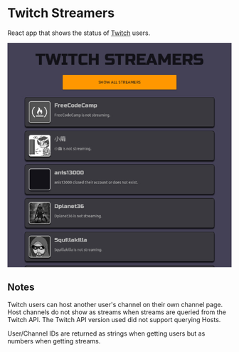 
# Twitch Streamers

React app that shows the status of [Twitch](https://go.twitch.tv/) users.

![screenshot](/screenshot.jpg?raw=true)

## Notes

Twitch users can host another user's channel on their own channel page. Host
channels do not show as streams when streams are queried from the Twitch API.
The Twitch API version used did not support querying Hosts.

User/Channel IDs are returned as strings when getting users but as numbers when
getting streams.
